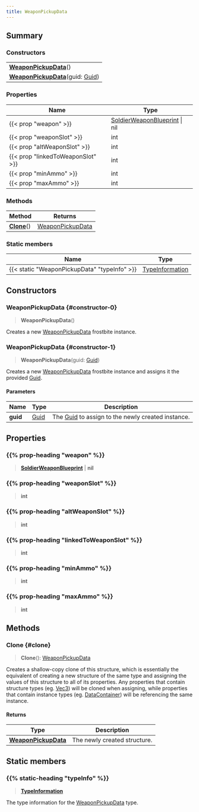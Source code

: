 ```yaml
---
title: WeaponPickupData
---
```


## Summary

### Constructors

|  |
| --- |
| **[WeaponPickupData](#constructor-0)**() |
| **[WeaponPickupData](#constructor-1)**(guid: [Guid](/vext/ref/shared/type/guid)) |

### Properties

| Name | Type |
| ---- | ---- |
| {{< prop "weapon" >}} | [SoldierWeaponBlueprint](/vext/ref/fb/soldierweaponblueprint) \| nil |
| {{< prop "weaponSlot" >}} | int |
| {{< prop "altWeaponSlot" >}} | int |
| {{< prop "linkedToWeaponSlot" >}} | int |
| {{< prop "minAmmo" >}} | int |
| {{< prop "maxAmmo" >}} | int |

### Methods

| Method | Returns |
| ------ | ------- |
| **[Clone](#clone)**() | [WeaponPickupData](/vext/ref/fb/weaponpickupdata) |

### Static members

| Name | Type |
| ---- | ---- |
| {{< static "WeaponPickupData" "typeInfo" >}} | [TypeInformation](/vext/ref/shared/type/typeinformation) |

## Constructors

### WeaponPickupData {#constructor-0}

> **WeaponPickupData**()

Creates a new [WeaponPickupData](/vext/ref/fb/weaponpickupdata) frostbite instance.

### WeaponPickupData {#constructor-1}

> **WeaponPickupData**(guid: [Guid](/vext/ref/shared/type/guid))

Creates a new [WeaponPickupData](/vext/ref/fb/weaponpickupdata) frostbite instance and assigns it the provided [Guid](/vext/ref/shared/type/guid).

#### Parameters

| Name | Type | Description |
| ---- | ---- | ----------- |
| **guid** | [Guid](/vext/ref/shared/type/guid) | The [Guid](/vext/ref/shared/type/guid) to assign to the newly created instance. |

## Properties

### {{% prop-heading "weapon" %}}

> **[SoldierWeaponBlueprint](/vext/ref/fb/soldierweaponblueprint)** \| **nil**

### {{% prop-heading "weaponSlot" %}}

> **int**

### {{% prop-heading "altWeaponSlot" %}}

> **int**

### {{% prop-heading "linkedToWeaponSlot" %}}

> **int**

### {{% prop-heading "minAmmo" %}}

> **int**

### {{% prop-heading "maxAmmo" %}}

> **int**

## Methods

### Clone {#clone}

> **Clone**(): [WeaponPickupData](/vext/ref/fb/weaponpickupdata)

Creates a shallow-copy clone of this structure, which is essentially the equivalent of creating a new structure of the same type and assigning the values of this structure to all of its properties. Any properties that contain structure types (eg. [Vec3](/vext/ref/shared/type/vec3)) will be cloned when assigning, while properties that contain instance types (eg. [DataContainer](/vext/ref/shared/type/datacontainer)) will be referencing the same instance.

#### Returns

| Type | Description |
| ---- | ----------- |
| **[WeaponPickupData](/vext/ref/fb/weaponpickupdata)** | The newly created structure. |

## Static members

### {{% static-heading "typeInfo" %}}

> **[TypeInformation](/vext/ref/shared/type/typeinformation)**

The type information for the [WeaponPickupData](/vext/ref/fb/weaponpickupdata) type.

